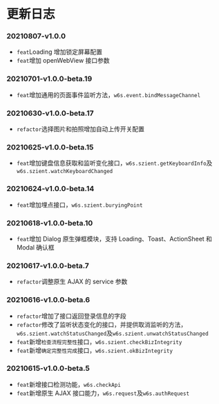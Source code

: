 # 更新日志

### 20210807-v1.0.0

* `feat`Loading 增加锁定屏幕配置
* `feat`增加 openWebView 接口参数

### 20210701-v1.0.0-beta.19

* `feat`增加通用的页面事件监听方法，`w6s.event.bindMessageChannel`
### 20210630-v1.0.0-beta.17

* `refactor`选择图片和拍照增加自动上传开关配置
### 20210625-v1.0.0-beta.15

* `feat`增加键盘信息获取和监听变化接口，`w6s.szient.getKeyboardInfo`及`w6s.szient.watchKeyboardChanged`

### 20210624-v1.0.0-beta.14

* `feat`增加埋点接口，`w6s.szient.buryingPoint`

### 20210618-v1.0.0-beta.10

* `feat`增加 Dialog 原生弹框模块，支持 Loading、Toast、ActionSheet 和 Modal 确认框

### 20210617-v1.0.0-beta.7

* `refactor`调整原生 AJAX 的 service 参数

### 20210616-v1.0.0-beta.6

* `refactor`增加了接口返回登录信息的字段
* `refactor`修改了监听状态变化的接口，并提供取消监听的方法，`w6s.szient.watchStatusChanged`及`w6s.szient.unwatchStatusChanged`
* `feat`新增`检查流程完整性`接口，`w6s.szient.checkBizIntegrity`
* `feat`新增`确定完整性完成`接口，`w6s.szient.okBizIntegrity`
### 20210615-v1.0.0-beta.5

* `feat`新增接口检测功能，`w6s.checkApi`
* `feat`新增原生 AJAX 接口能力，`w6s.request`及`w6s.authRequest`

